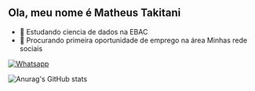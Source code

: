 ## Ola, meu nome é Matheus Takitani

- 🌱 Estudando ciencia de dados na EBAC
- 🔭 Procurando primeira oportunidade de emprego na área
Minhas rede sociais

[![Whatsapp](https://img.shields.io/badge/WhatsApp-25D366?style=for-the-badge&logo=whatsapp&logoColor=white)](https://api.whatsapp.com/send/?phone=5512982339200&text&type=phone_number&app_absent=0)

![Anurag's GitHub stats](https://github-readme-stats.vercel.app/api?username=matheustakitani&show_icons=true&theme=dark)

